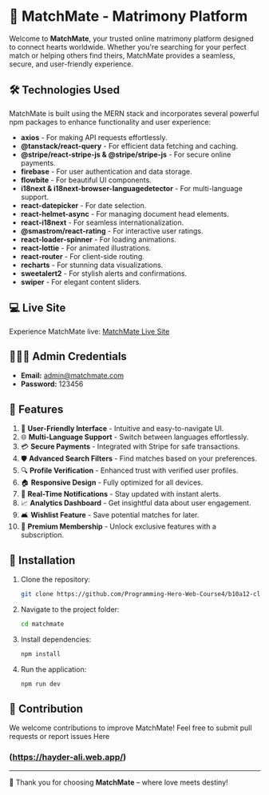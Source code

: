 # 💍 MatchMate - Matrimony Platform

Welcome to **MatchMate**, your trusted online matrimony platform designed to connect hearts worldwide. Whether you're searching for your perfect match or helping others find theirs, MatchMate provides a seamless, secure, and user-friendly experience.

## 🛠️ Technologies Used

MatchMate is built using the MERN stack and incorporates several powerful npm packages to enhance functionality and user experience:

- **axios** - For making API requests effortlessly.
- **@tanstack/react-query** - For efficient data fetching and caching.
- **@stripe/react-stripe-js & @stripe/stripe-js** - For secure online payments.
- **firebase** - For user authentication and data storage.
- **flowbite** - For beautiful UI components.
- **i18next & i18next-browser-languagedetector** - For multi-language support.
- **react-datepicker** - For date selection.
- **react-helmet-async** - For managing document head elements.
- **react-i18next** - For seamless internationalization.
- **@smastrom/react-rating** - For interactive user ratings.
- **react-loader-spinner** - For loading animations.
- **react-lottie** - For animated illustrations.
- **react-router** - For client-side routing.
- **recharts** - For stunning data visualizations.
- **sweetalert2** - For stylish alerts and confirmations.
- **swiper** - For elegant content sliders.

## 💻 Live Site

Experience MatchMate live: [MatchMate Live Site](https://your-live-site-url.com)

## 👨‍👩‍👦 Admin Credentials

- **Email:** admin@matchmate.com  
- **Password:** 123456

## 🌟 Features

1. 👥 **User-Friendly Interface** - Intuitive and easy-to-navigate UI.
2. 🌐 **Multi-Language Support** - Switch between languages effortlessly.
3. 💳 **Secure Payments** - Integrated with Stripe for safe transactions.
4. 🛡️ **Advanced Search Filters** - Find matches based on your preferences.
5. 🔍 **Profile Verification** - Enhanced trust with verified user profiles.
6. 🏠 **Responsive Design** - Fully optimized for all devices.
7. 👔 **Real-Time Notifications** - Stay updated with instant alerts.
8. 📈 **Analytics Dashboard** - Get insightful data about user engagement.
9. 🛋️ **Wishlist Feature** - Save potential matches for later.
10. 🔮 **Premium Membership** - Unlock exclusive features with a subscription.

## 📖 Installation

1. Clone the repository:
   ```bash
   git clone https://github.com/Programming-Hero-Web-Course4/b10a12-client-side-Hayder987.git
   ```
2. Navigate to the project folder:
   ```bash
   cd matchmate
   ```
3. Install dependencies:
   ```bash
   npm install
   ```
4. Run the application:
   ```bash
   npm run dev
   ```

## 📢 Contribution

We welcome contributions to improve MatchMate! Feel free to submit pull requests or report issues Here

### (https://hayder-ali.web.app/)



---

🎉 Thank you for choosing **MatchMate** – where love meets destiny!
